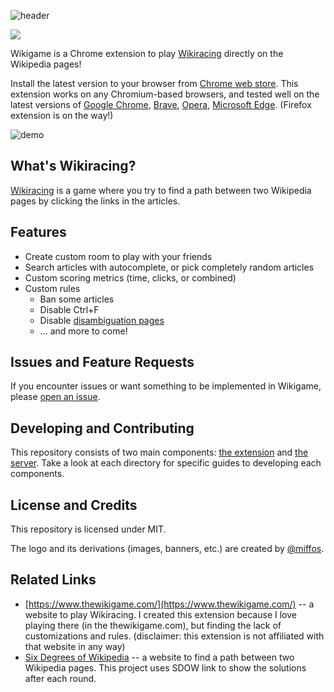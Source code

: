 ![header](https://user-images.githubusercontent.com/5902356/96493914-d0484880-126f-11eb-9c2a-9f739b92686f.png)

<p>
  <a href="https://chrome.google.com/webstore/detail/multiplayer-wikigame/hlgnjjenjinpaiilhmjpejjjphieejdb" alt="Download from Chrome Web Store" title="Download from Chrome Web Store">
    <img src="https://img.shields.io/chrome-web-store/v/hlgnjjenjinpaiilhmjpejjjphieejdb?style=flat-square" /></a>
</p>

Wikigame is a Chrome extension to play [Wikiracing](https://en.wikipedia.org/wiki/Wikiracing) directly on the Wikipedia pages!

Install the latest version to your browser from [Chrome web store](https://chrome.google.com/webstore/detail/multiplayer-wikigame/hlgnjjenjinpaiilhmjpejjjphieejdb). This extension works on any Chromium-based browsers, and tested well on the latest versions of [Google Chrome](https://www.google.com/chrome/), [Brave](https://brave.com/), [Opera](https://www.opera.com/), [Microsoft Edge](https://www.microsoft.com/en-us/edge). (Firefox extension is on the way!)

![demo](https://user-images.githubusercontent.com/5902356/96494181-3208b280-1270-11eb-800f-82cf99ee5174.gif)

## What's Wikiracing?

[Wikiracing](https://en.wikipedia.org/wiki/Wikiracing) is a game where you try to find a path between two Wikipedia pages by clicking the links in the articles.

## Features

- Create custom room to play with your friends
- Search articles with autocomplete, or pick completely random articles
- Custom scoring metrics (time, clicks, or combined)
- Custom rules
    - Ban some articles
    - Disable Ctrl+F
    - Disable [disambiguation pages](https://en.wikipedia.org/wiki/Category%3ADisambiguation_pages)
    - ... and more to come!

## Issues and Feature Requests

If you encounter issues or want something to be implemented in Wikigame, please [open an issue](https://github.com/azaky/wikigame/issues/new).

## Developing and Contributing

This repository consists of two main components: [the extension](https://github.com/azaky/wikigame/tree/master/extension) and [the server](https://github.com/azaky/wikigame/tree/master/server). Take a look at each directory for specific guides to developing each components.

## License and Credits

This repository is licensed under MIT.

The logo and its derivations (images, banners, etc.) are created by [@miffos](https://twitter.com/miffos).

## Related Links

- [https://www.thewikigame.com/](https://www.thewikigame.com/) -- a website to play Wikiracing. I created this extension because I love playing there (in the thewikigame.com), but finding the lack of customizations and rules. (disclaimer: this extension is not affiliated with that website in any way)
- [Six Degrees of Wikipedia](https://www.sixdegreesofwikipedia.com/) -- a website to find a path between two Wikipedia pages. This project uses SDOW link to show the solutions after each round.
